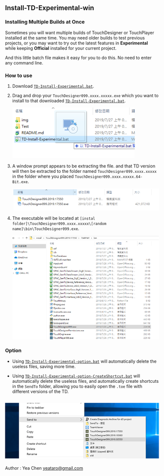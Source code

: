 Install-TD-Experimental-win
---
### Installing Multiple Builds at Once
Sometimes you will want multiple builds of TouchDesigner or TouchPlayer installed at the same time. You may need older builds to test previous projects, or you may want to try out the latest features in **Experimental** while keeping **Official** installed for your current project.

And this little batch file makes it easy for you to do this. No need to enter any command line.
### How to use
1. Download [`TD-Install-Experimental.bat`](https://github.com/yeataro/TD_KIWI/raw/master/Install-TD-Experimental-win/TD-Install-Experimental.bat). 
2. Drag and drop your `TouchDesigner099.xxxx.xxxxx.exe` which you want to install to that downloaded [`TD-Install-Experimental.bat`](https://github.com/yeataro/TD_KIWI/raw/master/Install-TD-Experimental-win/TD-Install-Experimental.bat).

	![](img/drop.png)

3. A window prompt appears to be extracting the file.
and that TD version will then be extracted to the folder named `TouchDesigner099.xxxx.xxxxx` in the folder where you placed `TouchDesigner099.xxxx.xxxxx.64-Bit.exe`.

	![](img/exp.png)

4. The executable will be located at `[instal folder]\TouchDesigner099.xxxx.xxxxx\[random name]\bin\TouchDesigner099.exe`.
	
	![](img/folder.png)
### Option
- Using [`TD-Install-Experimental-option.bat`](https://github.com/yeataro/TD_KIWI/raw/master/Install-TD-Experimental-win/TD-Install-Experimental-option.bat) will automatically delete the useless files, saving more time.

- Using [`TD-Install-Experimental-option-CreateShortcut.bat`](https://github.com/yeataro/TD_KIWI/raw/master/Install-TD-Experimental-win/TD-Install-Experimental-option-CreateShortcut.bat) will automatically delete the useless files, and automatically create shortcuts in the `SendTo` folder, allowing you to easily open the `.toe` file with different versions of the TD.

![](img/sendto.png)
----------
Author : Yea Chen <yeataro@gmail.com>